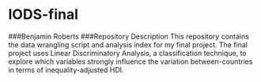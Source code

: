 # IODS-final
###Benjamin Roberts
###Repository Description
This repository contains the data wrangling script and analysis index for my final project. The final project uses Linear Discriminatory Analysis, a classification technique, to explore which variables strongly influence the variation between-countries in terms of inequality-adjusted HDI. 